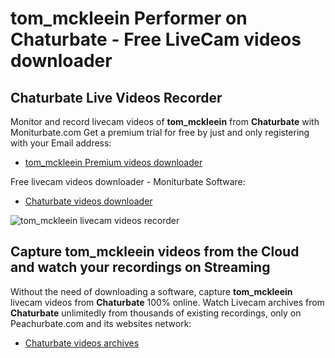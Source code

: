# tom_mckleein Performer on Chaturbate - Free LiveCam videos downloader

## Chaturbate Live Videos Recorder

Monitor and record livecam videos of **tom_mckleein** from **Chaturbate** with Moniturbate.com
Get a premium trial for free by just and only registering with your Email address:
* [tom_mckleein Premium videos downloader](https://moniturbate.com/request-demo-licence-key.html)

Free livecam videos downloader - Moniturbate Software:
* [Chaturbate videos downloader](https://moniturbate.com/moniturbate-download-software.html)

![tom_mckleein livecam videos recorder](https://peachurnet.com/templates/moniturbate-software.png)


## Capture tom_mckleein videos from the Cloud and watch your recordings on Streaming

Without the need of downloading a software, capture **tom_mckleein** livecam videos from **Chaturbate** 100% online.
Watch Livecam archives from **Chaturbate** unlimitedly from thousands of existing recordings, only on Peachurbate.com and its websites network:
* [Chaturbate videos archives](https://peachurnet.com/)